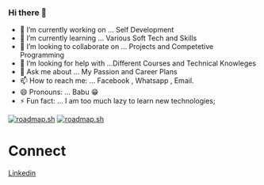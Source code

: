 ### Hi there 👋
- 🔭 I’m currently working on ... Self Development
- 🌱 I’m currently learning ... Various Soft Tech and Skills 
- 👯 I’m looking to collaborate on ... Projects and Competetive Programming
- 🤔 I’m looking for help with ...Different Courses and Technical Knowleges
- 💬 Ask me about ... My Passion and Career Plans
- 📫 How to reach me: ... Facebook , Whatsapp , Email.
- 😄 Pronouns: ... Babu 😁
- ⚡ Fun fact: ... I am too much lazy to learn new technologies;

<a href="https://roadmap.sh"><img src="https://api.roadmap.sh/v1-badge/wide/65e5e5e88947e435e7790fba?variant=dark" alt="roadmap.sh"/></a>
[![roadmap.sh](https://api.roadmap.sh/v1-badge/tall/65e5e5e88947e435e7790fba?variant=dark)](https://roadmap.sh)

  # Connect
  [Linkedin](https://www.linkedin.com/in/mehedihasanbabu) 
<!--
**Mehedi-Hasan-Babu/Mehedi-Hasan-Babu** is a ✨ _special_ ✨ repository because its `README.md` (this file) appears on your GitHub profile.

Here are some ideas to get you started:

- 🔭 I’m currently working on ...
- 🌱 I’m currently learning ...
- 👯 I’m looking to collaborate on ...
- 🤔 I’m looking for help with ...
- 💬 Ask me about ...
- 📫 How to reach me: ...
- 😄 Pronouns: ...
- ⚡ Fun fact: ...
-->
